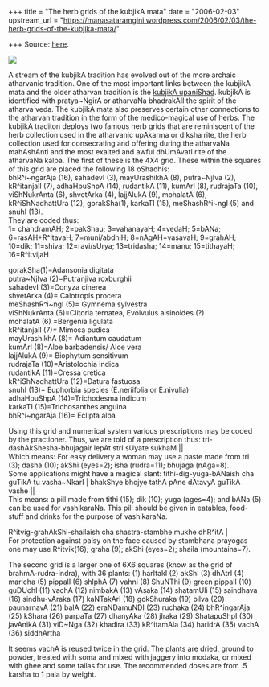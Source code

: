 +++
title = "The herb grids of the kubjikA mata"
date = "2006-02-03"
upstream_url = "https://manasataramgini.wordpress.com/2006/02/03/the-herb-grids-of-the-kubjika-mata/"

+++
Source: [here](https://manasataramgini.wordpress.com/2006/02/03/the-herb-grids-of-the-kubjika-mata/).



[![](https://i2.wp.com/photos1.blogger.com/hello/133/1300/400/oShadhi_grid.jpg)](http://photos1.blogger.com/hello/133/1300/640/oShadhi_grid.jpg)

A stream of the kubjikA tradition has evolved out of the more archaic
atharvanic tradition. One of the most important links between the
kubjikA mata and the older atharvan tradition is the [kubjikA
upaniShad](https://manasataramgini.wordpress.com/2005/04/23/the-tantric-manual-of-the-atharvan-angiras/ "The tantric manual of the atharvan-a~Ngiras").
kubjikA is identified with pratya\~NgirA or atharvaNa bhadrakAlI the
spirit of the atharva veda. The kubjikA mata also preserves certain
other connections to the atharvan tradition in the form of the
medico-magical use of herbs. The kubjikA traditon deploys two famous
herb grids that are reminiscent of the herb collection used in the
atharvanic upAkarma or dIksha rite, the herb collection used for
consecrating and offering during the atharvaNa mahAshAnti and the most
exalted and awful dhUmAvatI rite of the atharvaNa kalpa. The first of
these is the 4X4 grid. These within the squares of this grid are placed
the following 18 oShadhis:  
bhR^i\~ngarAja (16), sahadevI (3), mayUrashikhA (8), putra\~NjIva (2),
kR^itanjalI (7), adhaHpuShpA (14), rudantikA (11), kumArI (8), rudrajaTa
(10), viShNukrAnta (6), shvetArka (4), lajjAlukA (9), mohalatA (6),
kR^iShNadhattUra (12), gorakSha(1), karkaTI (15), meShashR^i\~ngI (5)
and snuhI (13).  
They are coded thus:  
1= chandramAH; 2=pakShau; 3=vahanayaH; 4=vedaH; 5=bANa;
6=rasAH+R^itavaH; 7=muni/abdhiH; 8=nAgAH+vasavaH; 9=grahAH; 10=dik;
11=shiva; 12=ravi/sUrya; 13=tridasha; 14=manu; 15=tithayaH; 16=R^itvijaH

gorakSha(1)=Adansonia digitata  
putra\~NjIva (2)=Putranjiva roxburghii  
sahadevI (3)=Conyza cinerea  
shvetArka (4)= Calotropis procera  
meShashR^i\~ngI (5)= Gymnema sylvestra  
viShNukrAnta (6)=Clitoria ternatea, Evolvulus alsinoides (?)  
mohalatA (6) =Bergenia ligulata  
kR^itanjalI (7)= Mimosa pudica  
mayUrashikhA (8)= Adiantum caudatum  
kumArI (8)=Aloe barbadensis/ Aloe vera  
lajjAlukA (9)= Biophytum sensitivum  
rudrajaTa (10)=Aristolochia indica  
rudantikA (11)=Cressa cretica  
kR^iShNadhattUra (12)=Datura fastuosa  
snuhI (13)= Euphorbia species (E.neriifolia or E.nivulia)  
adhaHpuShpA (14)=Trichodesma indicum  
karkaTI (15)=Trichosanthes anguina  
bhR^i\~ngarAja (16)= Eclipta alba  
  
Using this grid and numerical system various prescriptions may be coded
by the practioner. Thus, we are told of a prescription thus:
tri-dashAkShesha-bhujagair lepAt strI sUyate sukhaM \|\|  
Which means: For easy delivery a woman may use a paste made from tri
(3); dasha (10); akShi (eyes=2); isha (rudra=11); bhujaga (nAga=8).  
Some applications might have a magical slant: tithi-dig-yuga-bANaish cha
guTikA tu vasha\~NkarI \| bhakShye bhojye tathA pAne dAtavyA guTikA
vashe \|\|  
This means: a pill made from tithi (15); dik (10); yuga (ages=4); and
bANa (5) can be used for vashikaraNa. This pill should be given in
eatables, food-stuff and drinks for the purpose of vashikaraNa.

R^itvig-grahAkShi-shailaish cha shastra-stambhe mukhe dhR^itA \|  
For protection against palsy on the face caused by stambhana prayogas
one may use R^itvik(16); graha (9); akShi (eyes=2); shaila
(mountains=7).

The second grid is a larger one of 6X6 squares (know as the grid of
brahmA-rudra-indra), with 36 plants: (1) harItakI (2) akShi (3) dhAtrI
(4) marIcha (5) pippalI (6) shlphA (7) vahni (8) ShuNThi (9) green
pippalI (10) guDUchI (11) vachA (12) nimbakA (13) vAsaka (14) shatamUli
(15) saindhava (16) sindhu-vAraka (17) kaNTakArI (18) gokShuraka (19)
bilva (20) paunarnavA (21) balA (22) eraNDamuNDI (23) ruchaka (24)
bhR^ingarAja (25) kShara (26) parpaTa (27) dhanyAka (28) jIraka (29)
ShatapuShpI (30) javAnikA (31) viD\~Nga (32) khadira (33) kR^itamAla
(34) haridrA (35) vachA (36) siddhArtha

It seems vachA is reused twice in the grid. The plants are dried, ground
to powder, treated with soma and mixed with jaggery into modaka, or
mixed with ghee and some tailas for use. The recommended doses are from
.5 karsha to 1 pala by weight.


